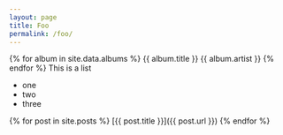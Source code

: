 ```yaml
---
layout: page
title: Foo
permalink: /foo/
---
```


{% for album in site.data.albums %}
  {{ album.title }}
  {{ album.artist }}
{% endfor %}
This is a list

* one
* two
* three

{% for post in site.posts %}
[{{ post.title }}]({{ post.url }})
{% endfor %}    
